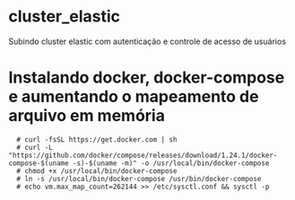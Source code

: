 # cluster_elastic
Subindo cluster elastic com autenticação e controle de acesso de usuários
# Instalando docker, docker-compose e aumentando o mapeamento de arquivo em memória
```
  # curl -fsSL https://get.docker.com | sh
  # curl -L "https://github.com/docker/compose/releases/download/1.24.1/docker-compose-$(uname -s)-$(uname -m)" -o /usr/local/bin/docker-compose
  # chmod +x /usr/local/bin/docker-compose
  # ln -s /usr/local/bin/docker-compose /usr/bin/docker-compose
  # echo vm.max_map_count=262144 >> /etc/sysctl.conf && sysctl -p
```

